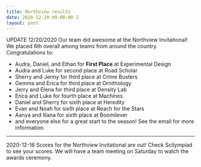 ```yaml
---
title: Northview results
date: 2020-12-20 00:00:00 Z
layout: post
---
```


UPDATE 12/20/2020
Our team did awesome at the Northview Invitational! We placed 6th overall among teams from around the country. Congratulations to:
- Audra, Daniel, and Ethan for **First Place** at Experimental Design 
- Audra and Luke for second place at Road Scholar
- Sherry and Jenny for third place at Crime Busters
- Gemma and Erica for third place at Ornithology
- Jerry and Elena for third place at Density Lab
- Erica and Luke for fourth place at Machines
- Daniel and Sherry for sixth place at Heredity
- Evan and Noah for sixth place at Reach for the Stars
- Aanya and Iliana for sixth place at Boomilever
- and everyone else for a great start to the season!
See the email for more information.

---
2020-12-16
Scores for the Northview Invitational are out! Check Scilympiad to see your scores. We will have a team meeting on Saturday to watch the awards ceremony.


<script src="https://cdn.jsdelivr.net/npm/canvas-confetti@1.3.2/dist/confetti.browser.min.js"></script>
<script>
  confetti({
  particleCount: 100,
  spread: 70,
  origin: { y: 0.6 }
});
  </script>
